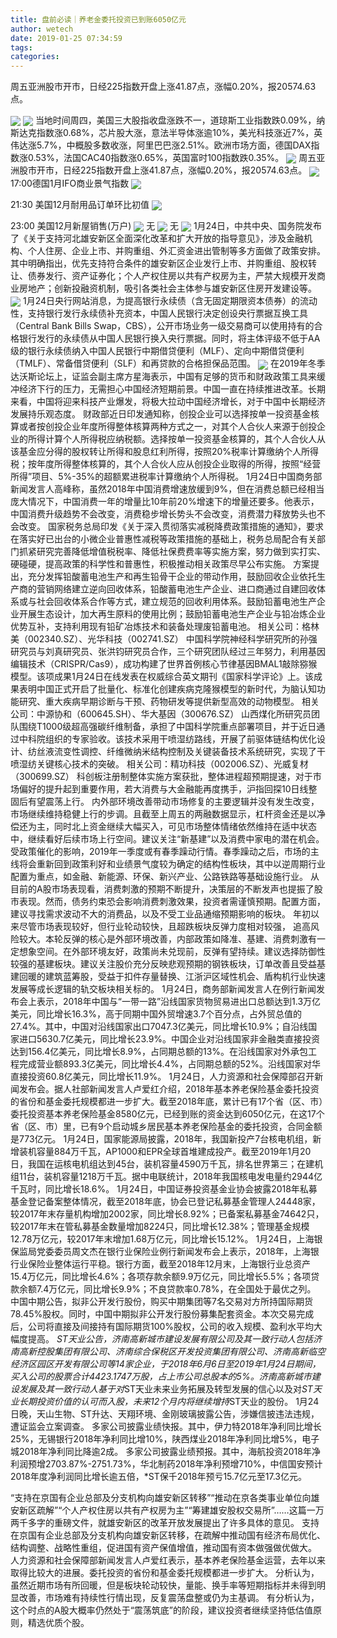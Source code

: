 ```yaml
---
title: 盘前必读｜养老金委托投资已到账6050亿元
author: wetech
date: 2019-01-25 07:34:59
tags: 
categories: 
---
```

周五亚洲股市开市，日经225指数开盘上涨41.87点，涨幅0.20%，报20574.63点。
<!-- more -->
<img align="center" border="0" src="https://imgcdn.yicai.com/uppics/images/2018/11/5795dce2c13c12cd19ef68151420a6d2.jpg" />
<img align="center" border="0" src="https://imgcdn.yicai.com/uppics/images/2019/01/8bbf2893f1e82522e223352489f60c57.jpg" />
当地时间周四，美国三大股指收盘涨跌不一，道琼斯工业指数跌0.09%，纳斯达克指数涨0.68%，芯片股大涨，意法半导体涨逾10%，美光科技涨近7%，英伟达涨5.7%，中概股多数收涨，阿里巴巴涨2.51%。欧洲市场方面，德国DAX指数涨0.53%，法国CAC40指数涨0.65%，英国富时100指数跌0.35%。
<img align="center" border="0" src="https://imgcdn.yicai.com/uppics/images/2018/11/1115fd943822077aad8679290e0a4854.jpg" />
周五亚洲股市开市，日经225指数开盘上涨41.87点，涨幅0.20%，报20574.63点。
<img align="center" border="0" src="https://imgcdn.yicai.com/uppics/images/2019/01/384c7869831e45f77d692fc88d1a1e75.jpg" />
17:00德国1月IFO商业景气指数
<img align="center" border="0" src="https://imgcdn.yicai.com/uppics/images/2019/01/58494be164cce93944072c70eb2ecbc4.jpg" />
21:30 美国12月耐用品订单环比初值
<img align="center" border="0" src="https://imgcdn.yicai.com/uppics/images/2019/01/e42e2efae53ac937c8db6989c19a0e4d.jpg" />
23:00 美国12月新屋销售(万户)
<img align="center" border="0" src="https://imgcdn.yicai.com/uppics/images/2018/11/9d8e2d90a2b37391ca779f15a10018b0.jpg" />
无
<img align="center" border="0" src="https://imgcdn.yicai.com/uppics/images/2018/11/3fe87f78bb215979ccf7a8b1a382813c.jpg" />
无
<img align="center" border="0" src="https://imgcdn.yicai.com/uppics/images/2018/11/10271f820278a7057d79730f65d39711.jpg" />
1月24日，中共中央、国务院发布了《关于支持河北雄安新区全面深化改革和扩大开放的指导意见》，涉及金融机构、个人住房、企业上市、并购重组、外汇资金进出管制等多方面做了政策安排。其中明确指出，优先支持符合条件的雄安新区企业发行上市、并购重组、股权转让、债券发行、资产证券化；个人产权住房以共有产权房为主，严禁大规模开发商业房地产；创新投融资机制，吸引各类社会主体参与雄安新区住房开发建设等。
<img align="center" border="0" src="https://imgcdn.yicai.com/uppics/images/2019/01/26c0f133a4a2e93412c1839627db0a9b.jpg" />
1月24日央行网站消息，为提高银行永续债（含无固定期限资本债券）的流动性，支持银行发行永续债补充资本，中国人民银行决定创设央行票据互换工具（Central Bank Bills Swap，CBS），公开市场业务一级交易商可以使用持有的合格银行发行的永续债从中国人民银行换入央行票据。同时，将主体评级不低于AA级的银行永续债纳入中国人民银行中期借贷便利（MLF）、定向中期借贷便利（TMLF）、常备借贷便利（SLF）和再贷款的合格担保品范围。
<img align="center" border="0" src="https://imgcdn.yicai.com/uppics/images/2018/11/781b132626e7c57022d1491e8f3a175c.jpg" />
在2019年冬季达沃斯论坛上，证监会副主席方星海表示，中国有足够的货币和财政政策工具来缓冲经济下行的压力，无需担心中国经济短期前景。中国一直在持续推进改革。长期来看，中国将迎来科技产业爆发，将极大拉动中国经济增长，对于中国中长期经济发展持乐观态度。
财政部近日印发通知称，创投企业可以选择按单一投资基金核算或者按创投企业年度所得整体核算两种方式之一，对其个人合伙人来源于创投企业的所得计算个人所得税应纳税额。选择按单一投资基金核算的，其个人合伙人从该基金应分得的股权转让所得和股息红利所得，按照20%税率计算缴纳个人所得税；按年度所得整体核算的，其个人合伙人应从创投企业取得的所得，按照“经营所得”项目、5%-35%的超额累进税率计算缴纳个人所得税。
1月24日中国商务部新闻发言人高峰称，虽然2018年中国消费增速放缓到9%，但在消费总额已经相当庞大情况下，中国消费一年的增量比10年前20%增速下的增量还要多。他表示，中国消费升级趋势不会改变，消费稳步增长势头不会改变，消费潜力释放势头也不会改变。
国家税务总局印发《关于深入贯彻落实减税降费政策措施的通知》，要求在落实好已出台的小微企业普惠性减税等政策措施的基础上，税务总局配合有关部门抓紧研究完善降低增值税税率、降低社保费费率等实施方案，努力做到实打实、硬碰硬，提高政策的科学性和普惠性，积极推动相关政策尽早公布实施。
方案提出，充分发挥铅酸蓄电池生产和再生铅骨干企业的带动作用，鼓励回收企业依托生产商的营销网络建立逆向回收体系，铅酸蓄电池生产企业、进口商通过自建回收体系或与社会回收体系合作等方式，建立规范的回收利用体系。鼓励铅蓄电池生产企业开展生态设计，加大再生原料的使用比例；鼓励铅蓄电池生产企业与铅冶炼企业优势互补，支持利用现有铅矿冶炼技术和装备处理废铅蓄电池。
相关公司：格林美（002340.SZ）、光华科技（002741.SZ）
中国科学院神经科学研究所的孙强研究员与刘真研究员、张洪钧研究员合作，三个研究团队经过三年努力，利用基因编辑技术（CRISPR/Cas9），成功构建了世界首例核心节律基因BMAL1敲除猕猴模型。该项成果1月24日在线发表在权威综合英文期刊《国家科学评论》上。该成果表明中国正式开启了批量化、标准化创建疾病克隆猴模型的新时代，为脑认知功能研究、重大疾病早期诊断与干预、药物研发等提供新型高效的动物模型。
相关公司：中源协和（600645.SH）、华大基因（300676.SZ）
山西煤化所研究员团队围绕T1000级超高强碳纤维制备，承担了中国科学院重点部署项目，并于近日通过中科院组织的专家验收。该技术采用干喷湿纺路线，开展了前驱体链结构优化设计、纺丝液流变性调控、纤维微纳米结构控制及关键装备技术系统研究，实现了干喷湿纺关键核心技术的突破。
相关公司：精功科技（002006.SZ）、光威复材（300699.SZ）
科创板注册制整体实施方案获批，整体进程超预期提速，对于市场偏好的提升起到重要作用，若大消费与大金融能再度携手，沪指回探10日线整固后有望震荡上行。
内外部环境改善带动市场修复的主要逻辑并没有发生改变，市场继续维持稳健上行的步调。且截至上周五的两融数据显示，杠杆资金还是以净偿还为主，同时北上资金继续大幅买入，可见市场整体情绪依然维持在适中状态中，继续看好后续市场上行空间。建议关注“新基建”以及消费中家电的潜在机会。
受政策催化的影响，2019年一季度或有春季躁动行情。春季躁动之后，市场的主线将会重新回到政策利好和业绩景气度较为确定的结构性板块，其中以逆周期行业配置为重点，如金融、新能源、环保、新兴产业、公路铁路等基础设施行业。
从目前的A股市场表现看，消费刺激的预期不断提升，决策层的不断发声也提振了股市表现。然而，债务约束恐会影响消费刺激效果，投资者需谨慎预期。配置方面，建议寻找需求波动不大的消费品，以及不受工业品通缩预期影响的板块。
年初以来尽管市场表现较好，但行业轮动较快，且超跌板块反弹力度相对较强， 追高风险较大。本轮反弹的核心是外部环境改善，内部政策如降准、基建、消费刺激有一定想象空间。在外部环境友好，政策尚未兑现前，反弹有望持续。建议选择防御性较强的基建板块。建议关注股价充分反映悲观预期的钢铁板块，订单改善且受益基建回暖的建筑蓝筹股，受益于扣件存量替换、江浙沪区域性机会、盾构机行业快速发展等成长逻辑的轨交板块相关标的。
1月24日，商务部新闻发言人在例行新闻发布会上表示，2018年中国与“一带一路”沿线国家货物贸易进出口总额达到1.3万亿美元，同比增长16.3%，高于同期中国外贸增速3.7个百分点，占外贸总值的27.4%。其中，中国对沿线国家出口7047.3亿美元，同比增长10.9%；自沿线国家进口5630.7亿美元，同比增长23.9%。中国企业对沿线国家非金融类直接投资达到156.4亿美元，同比增长8.9%，占同期总额的13%。在沿线国家对外承包工程完成营业额893.3亿美元，同比增长4.4%，占同期总额的52%。沿线国家对华直接投资60.8亿美元，同比增长11.9%。
1月24日，人力资源和社会保障部召开新闻发布会。据人社部新闻发言人卢爱红介绍，2018年基本养老保险基金委托投资的省份和基金委托规模都进一步扩大。截至2018年底，累计已有17个省（区、市）委托投资基本养老保险基金8580亿元，已经到账的资金达到6050亿元，在这17个省（区、市）里，已有9个启动城乡居民基本养老保险基金的委托投资，合同金额是773亿元。
1月24日，国家能源局披露，2018年，我国新投产7台核电机组，新增装机容量884万千瓦，AP1000和EPR全球首堆建成投产。截至2019年1月20日，我国在运核电机组达到45台，装机容量4590万千瓦，排名世界第三；在建机组11台，装机容量1218万千瓦。据中电联统计，2018年我国核电发电量约2944亿千瓦时，同比增长18.6%。
1月24日，中国证券投资基金业协会披露2018年私募基金登记备案整体情况，截至2018年底，协会已登记私募基金管理人24448家，较2017年末存量机构增加2002家，同比增长8.92%；已备案私募基金74642只，较2017年末在管私募基金数量增加8224只，同比增长12.38%；管理基金规模12.78万亿元，较2017年末增加1.68万亿元，同比增长15.12%。
1月24日，上海银保监局党委委员周文杰在银行业保险业例行新闻发布会上表示，2018年，上海银行业保险业整体运行平稳。银行方面，截至2018年12月末，上海银行业总资产15.4万亿元，同比增长4.6%；各项存款余额9.9万亿元，同比增长5.5%；各项贷款余额7.4万亿元，同比增长9.9%；不良贷款率0.78%，在全国处于最优之列。
中国中期公告，拟非公开发行股份，购买中期集团等7名交易对方所持国际期货78.45%股权。同时，中国中期拟非公开发行股份募集配套资金。本次交易完成后，公司将直接及间接持有国际期货100%股权，公司的收入规模、盈利水平均大幅度提高。
*ST天业公告，济南高新城市建设发展有限公司及其一致行动人包括济南高新控股集团有限公司、济南综合保税区开发投资集团有限公司、济南高新临空经济区园区开发有限公司等14家企业，于2018年6月6日至2019年1月24日期间，买入公司的股票合计4423.1747万股，占上市公司总股本的5%。济南高新城市建设发展及其一致行动人基于对*ST天业未来业务拓展及转型发展的信心以及对*ST天业长期投资价值的认可而入股，未来12个月内将继续增持*ST天业的股份。
1月24日晚，天山生物、ST升达、天翔环境、金刚玻璃披露公告，涉嫌信披违法违规，遭证监会立案调查。
多家公司披露业绩快报。其中，伊力特2018年净利同比增长25%，无锡银行2018年净利同比增10%，陕西煤业2018年净利同比增5%，电子城2018年净利同比降逾2成。
多家公司披露业绩预报。其中，海航投资2018年净利润预增2703.87%-2751.73%，华北制药2018年净利预增710%，中信国安预计2018年度净利润同比增长逾五倍，*ST保千2018年预亏15.7亿元至17.3亿元。
 
 
“支持在京国有企业总部及分支机构向雄安新区转移”“推动在京各类事业单位向雄安新区疏解”“个人产权住房以共有产权房为主”“筹建雄安股权交易所”……这篇一万两千多字的重磅文件，就雄安新区的改革开放发展提出了许多具体的意见。
支持在京国有企业总部及分支机构向雄安新区转移，在疏解中推动国有经济布局优化、结构调整、战略性重组，促进国有资产保值增值，推动国有资本做强做优做大。
人力资源和社会保障部新闻发言人卢爱红表示，基本养老保险基金运营，去年以来取得比较大的进展。委托投资的省份和基金委托规模都进一步扩大。
分析认为，虽然近期市场有所回暖，但是板块轮动较快，量能、换手率等短期指标并未得到明显改善，市场难有持续性行情出现，反复震荡盘整或仍为主基调。
有分析认为，这个时点的A股大概率仍然处于“震荡筑底”的阶段，建议投资者继续坚持低估值原则，精选优质个股。 
